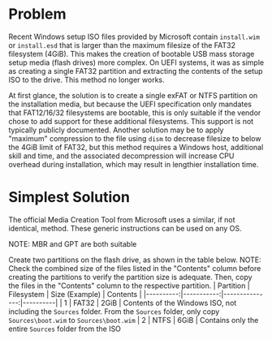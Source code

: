 # Problem
Recent Windows setup ISO files provided by Microsoft contain `install.wim` or `install.esd` that is larger than the maximum filesize of the FAT32 filesystem (4GiB). This makes the creation of bootable USB mass storage setup media (flash drives) more complex. On UEFI systems, it was as simple as creating a single FAT32 partition and extracting the contents of the setup ISO to the drive. This method no longer works.

At first glance, the solution is to create a single exFAT or NTFS partition on the installation media, but because the UEFI specification only mandates that FAT12/16/32 filesystems are bootable, this is only suitable if the vendor chose to add support for these additional filesystems. This support is not typically publicly documented. Another solution may be to apply "maximum" compression to the file using `dism` to decrease filesize to below the 4GiB limit of FAT32, but this method requires a Windows host, additional skill and time, and the associated decompression will increase CPU overhead during installation, which may result in lengthier installation time.

# Simplest Solution
The official Media Creation Tool from Microsoft uses a similar, if not identical, method. These generic instructions can be used on any OS.

NOTE: MBR and GPT are both suitable

Create two partitions on the flash drive, as shown in the table below. NOTE: Check the combined size of the files listed in the "Contents" column before creating the partitions to verify the partition size is adequate. Then, copy the files in the "Contents" column to the respective partition.
| Partition | Filesystem | Size (Example) | Contents |
|----------:|-----------:|---------------:|----------|
| 1 | FAT32 | 2GiB | Contents of the Windows ISO, not including the `Sources` folder. From the `Sources` folder, only copy `Sources\boot.wim` to `Sources\boot.wim`
| 2 | NTFS | 6GiB | Contains only the entire `Sources` folder from the ISO
